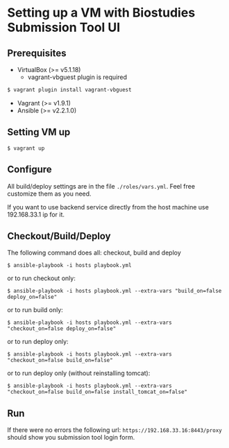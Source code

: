 # Setting up a VM with Biostudies Submission Tool UI #

## Prerequisites ##
* VirtualBox (>= v5.1.18)
  * vagrant-vbguest plugin is required
````sh  
$ vagrant plugin install vagrant-vbguest
````  
* Vagrant (>= v1.9.1)
* Ansible (>= v2.2.1.0)

## Setting VM up ##
```
$ vagrant up
```

## Configure ##
All build/deploy settings are in the file `./roles/vars.yml`. Feel free customize them as you need.

If you want to use backend service directly from the host machine use 192.168.33.1 ip for it.  


## Checkout/Build/Deploy ##
The following command does all: checkout, build and deploy 
```
$ ansible-playbook -i hosts playbook.yml 
```
or to run checkout only:
```
$ ansible-playbook -i hosts playbook.yml --extra-vars "build_on=false deploy_on=false"
```
or to run build only:
```
$ ansible-playbook -i hosts playbook.yml --extra-vars "checkout_on=false deploy_on=false"
```
or to run deploy only:
```
$ ansible-playbook -i hosts playbook.yml --extra-vars "checkout_on=false build_on=false"
```
or to run deploy only (without reinstalling tomcat):
```
$ ansible-playbook -i hosts playbook.yml --extra-vars "checkout_on=false build_on=false install_tomcat_on=false"
```
## Run ##
If there were no errors the following url: `https://192.168.33.16:8443/proxy` should show you submission tool login form.   


